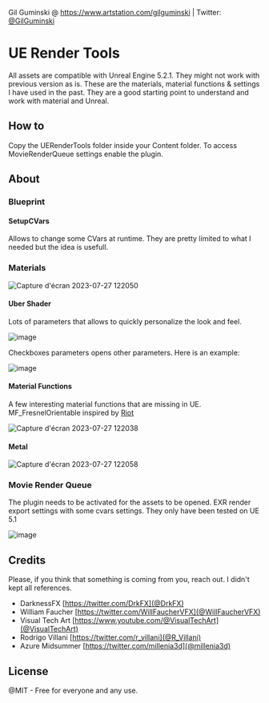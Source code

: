 Gil Guminski @ <a href="https://www.artstation.com/gilguminski" target="_blank">https://www.artstation.com/gilguminski</a> | Twitter: <a href="https://twitter.com/GilGuminski" target="_blank">@GilGuminski</a>

# UE Render Tools

All assets are compatible with Unreal Engine 5.2.1. They might not work with previous version as is.
These are the materials, material functions & settings I have used in the past.
They are a good starting point to understand and work with material and Unreal.

## How to

Copy the UERenderTools folder inside your Content folder.
To access MovieRenderQueue settings enable the plugin.

## About

### Blueprint

#### SetupCVars

Allows to change some CVars at runtime. They are pretty limited to what I needed but the idea is usefull.

### Materials

![Capture d'écran 2023-07-27 122050](https://github.com/Gil-1/UERenderTools/assets/11734754/c485f3a2-5bee-4be4-a380-beb7adee115f)

#### Uber Shader

Lots of parameters that allows to quickly personalize the look and feel.

![image](https://github.com/Gil-1/UERenderTools/assets/11734754/bafa3a8c-aaa2-4c68-9965-b6af1b684bda)

Checkboxes parameters opens other parameters. Here is an example:

![image](https://github.com/Gil-1/UERenderTools/assets/11734754/7ef9960c-05f1-421b-910e-8da08f3a21f0)

#### Material Functions

A few interesting material functions that are missing in UE.
MF_FresnelOrientable inspired by [Riot](https://technology.riotgames.com/news/valorant-shaders-and-gameplay-clarity)

![Capture d'écran 2023-07-27 122038](https://github.com/Gil-1/UERenderTools/assets/11734754/f28e224e-2021-4549-8678-86606a68717f)

#### Metal

![Capture d'écran 2023-07-27 122058](https://github.com/Gil-1/UERenderTools/assets/11734754/0ccc7208-c10d-4585-8e38-70a15065d5aa)

### Movie Render Queue

The plugin needs to be activated for the assets to be opened.
EXR render export settings with some cvars settings.
They only have been tested on UE 5.1

![image](https://github.com/Gil-1/UERenderTools/assets/11734754/0dcf765f-c675-417e-9409-3d9553d7173c)


## Credits

Please, if you think that something is coming from you, reach out.
I didn't kept all references.

- DarknessFX [https://twitter.com/DrkFX](@DrkFX)
- William Faucher [https://twitter.com/WillFaucherVFX](@WillFaucherVFX)
- Visual Tech Art [https://www.youtube.com/@VisualTechArt](@VisualTechArt)
- Rodrigo Villani [https://twitter.com/r_villani](@R_Villani)
- Azure Midsummer [https://twitter.com/millenia3d](@millenia3d)

## License

@MIT - Free for everyone and any use.
